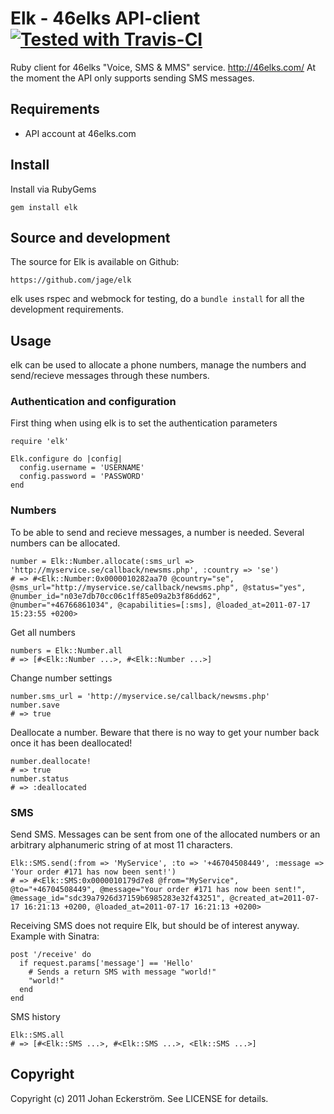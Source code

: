 Elk - 46elks API-client [![Tested with Travis-CI](https://secure.travis-ci.org/jage/elk.png)](http://travis-ci.org/#!/jage/elk)
===

Ruby client for 46elks "Voice, SMS & MMS" service. http://46elks.com/
At the moment the API only supports sending SMS messages.

## Requirements

* API account at 46elks.com

## Install

Install via RubyGems

    gem install elk

## Source and development

The source for Elk is available on Github:

    https://github.com/jage/elk

elk uses rspec and webmock for testing, do a `bundle install` for all the development requirements.

## Usage

elk can be used to allocate a phone numbers, manage the numbers and send/recieve messages through these numbers.

### Authentication and configuration

First thing when using elk is to set the authentication parameters

    require 'elk'

    Elk.configure do |config|
      config.username = 'USERNAME'
      config.password = 'PASSWORD'
    end

### Numbers

To be able to send and recieve messages, a number is needed. Several numbers can be allocated.

    number = Elk::Number.allocate(:sms_url => 'http://myservice.se/callback/newsms.php', :country => 'se')
    # => #<Elk::Number:0x0000010282aa70 @country="se", @sms_url="http://myservice.se/callback/newsms.php", @status="yes", @number_id="n03e7db70cc06c1ff85e09a2b3f86dd62", @number="+46766861034", @capabilities=[:sms], @loaded_at=2011-07-17 15:23:55 +0200>

Get all numbers

    numbers = Elk::Number.all
    # => [#<Elk::Number ...>, #<Elk::Number ...>]

Change number settings

    number.sms_url = 'http://myservice.se/callback/newsms.php'
    number.save
    # => true

Deallocate a number.
Beware that there is no way to get your number back once it has been deallocated!

    number.deallocate!
    # => true
    number.status
    # => :deallocated

### SMS

Send SMS. Messages can be sent from one of the allocated numbers or an arbitrary alphanumeric string of at most 11 characters.

    Elk::SMS.send(:from => 'MyService', :to => '+46704508449', :message => 'Your order #171 has now been sent!')
    # => #<Elk::SMS:0x0000010179d7e8 @from="MyService", @to="+46704508449", @message="Your order #171 has now been sent!", @message_id="sdc39a7926d37159b6985283e32f43251", @created_at=2011-07-17 16:21:13 +0200, @loaded_at=2011-07-17 16:21:13 +0200>

Receiving SMS does not require Elk, but should be of interest anyway.
Example with Sinatra:

    post '/receive' do
      if request.params['message'] == 'Hello'
        # Sends a return SMS with message "world!"
        "world!"
      end
    end

SMS history

    Elk::SMS.all
    # => [#<Elk::SMS ...>, #<Elk::SMS ...>, <Elk::SMS ...>]

## Copyright

Copyright (c) 2011 Johan Eckerström. See LICENSE for details.